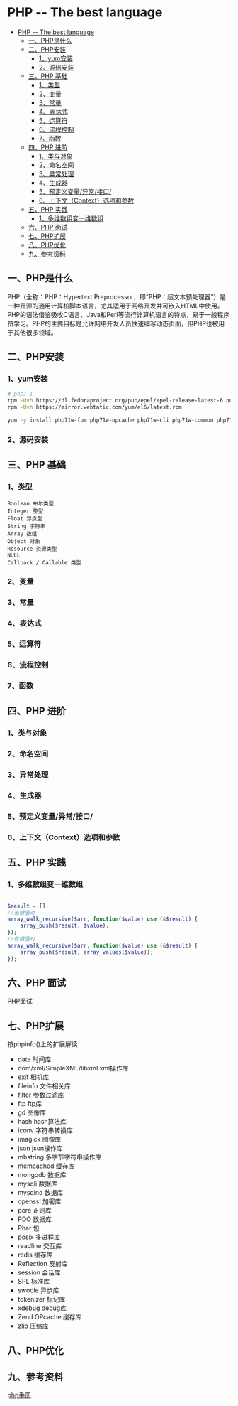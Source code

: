 # PHP -- The best language

<!-- TOC -->

- [PHP -- The best language](#php----the-best-language)
    - [一、PHP是什么](#一php是什么)
    - [二、PHP安装](#二php安装)
        - [1、yum安装](#1yum安装)
        - [2、源码安装](#2源码安装)
    - [三、PHP 基础](#三php-基础)
        - [1、类型](#1类型)
        - [2、变量](#2变量)
        - [3、常量](#3常量)
        - [4、表达式](#4表达式)
        - [5、运算符](#5运算符)
        - [6、流程控制](#6流程控制)
        - [7、函数](#7函数)
    - [四、PHP 进阶](#四php-进阶)
        - [1、类与对象](#1类与对象)
        - [2、命名空间](#2命名空间)
        - [3、异常处理](#3异常处理)
        - [4、生成器](#4生成器)
        - [5、预定义变量/异常/接口/](#5预定义变量异常接口)
        - [6、上下文（Context）选项和参数](#6上下文context选项和参数)
    - [五、PHP 实践](#五php-实践)
        - [1、多维数组变一维数组](#1多维数组变一维数组)
    - [六、PHP 面试](#六php-面试)
    - [七、PHP扩展](#七php扩展)
    - [八、PHP优化](#八php优化)
    - [九、参考资料](#九参考资料)

<!-- /TOC -->

## 一、PHP是什么

PHP（全称：PHP：Hypertext Preprocessor，即“PHP：超文本预处理器”）是一种开源的通用计算机脚本语言，尤其适用于网络开发并可嵌入HTML中使用。PHP的语法借鉴吸收C语言、Java和Perl等流行计算机语言的特点，易于一般程序员学习。PHP的主要目标是允许网络开发人员快速编写动态页面，但PHP也被用于其他很多领域。

## 二、PHP安装

### 1、yum安装

```sh
# php7.1
rpm -Uvh https://dl.fedoraproject.org/pub/epel/epel-release-latest-6.noarch.rpm
rpm -Uvh https://mirror.webtatic.com/yum/el6/latest.rpm

yum -y install php71w-fpm php71w-opcache php71w-cli php71w-common php71w-dba php71w-devel php71w-embedded php71w-enchant php71w-gd php71w-imap php71w-interbase php71w-intl php71w-ldap php71w-mbstring php71w-mcrypt php71w-mysqlnd php71w-odbc php71w-pdo php71w-pdo_dblib php71w-pear  php71w-pecl-imagick php71w-pecl-memcached php71w-pecl-mongodb php71w-pecl-redis php71w-pecl-xdebug php71w-pgsql php71w-phpdbg php71w-process php71w-pspell php71w-recode php71w-snmp php71w-soap php71w-tidy php71w-xml php71w-xmlrpc
```

### 2、源码安装

## 三、PHP 基础

### 1、类型

    Boolean 布尔类型
    Integer 整型
    Float 浮点型
    String 字符串
    Array 数组
    Object 对象
    Resource 资源类型
    NULL
    Callback / Callable 类型

### 2、变量

### 3、常量

### 4、表达式

### 5、运算符

### 6、流程控制

### 7、函数

## 四、PHP 进阶

### 1、类与对象

### 2、命名空间

### 3、异常处理

### 4、生成器

### 5、预定义变量/异常/接口/

### 6、上下文（Context）选项和参数

## 五、PHP 实践

### 1、多维数组变一维数组

```php

$result = [];
//无键值对
array_walk_recursive($arr, function($value) use (&$result) {
    array_push($result, $value);
});
//有键值对
array_walk_recursive($arr, function($value) use (&$result) {
    array_push($result, array_values($value));
});

```

## 六、PHP 面试

[PHP面试](php)

## 七、PHP扩展

按phpinfo()上的扩展解读

- date 时间库
- dom/xml/SimpleXML/libxml xml操作库
- exif 相机库
- fileinfo 文件相关库
- filter 参数过滤库
- ftp ftp库
- gd 图像库
- hash hash算法库
- iconv 字符串转换库
- imagick 图像库
- json json操作库
- mbstring 多字节字符串操作库
- memcached 缓存库
- mongodb 数据库
- mysqli 数据库
- mysqlnd 数据库
- openssl 加密库
- pcre 正则库
- PDO 数据库
- Phar 包
- posix 多进程库
- readline 交互库
- redis 缓存库
- Reflection 反射库
- session 会话库
- SPL 标准库
- swoole 异步库
- tokenizer 标记库
- xdebug debug库
- Zend OPcache 缓存库
- zlib 压缩库

## 八、PHP优化

## 九、参考资料

[php手册](http://php.net/)
